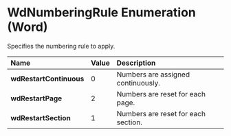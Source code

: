 
# WdNumberingRule Enumeration (Word)

Specifies the numbering rule to apply.



|**Name**|**Value**|**Description**|
|:-----|:-----|:-----|
|**wdRestartContinuous**|0|Numbers are assigned continuously.|
|**wdRestartPage**|2|Numbers are reset for each page.|
|**wdRestartSection**|1|Numbers are reset for each section.|
